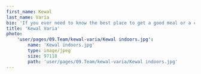 ```yaml
---
first_name: Kewal
last_name: Varia
bio: 'If you ever need to know the best place to get a good meal or a cocktail, Kewal is your man. A stickler for service, he’s always the mad professor in the room, who will find the random connection that really brings a story to life that others haven’t seen. He’s certainly not a yes man, he’ll tell you exactly what he thinks, and he has an irritating habit of being right. He goes beyond PR to really understand business needs and move beyond the ‘supplier’ relationship with clients. Oh and don’t ask him about his latest scuba diving trip as you’ll likely get your ears bent for a few hours.'
title: 'Kewal Varia'
photo:
    'user/pages/09.Team/kewal-varia/Kewal indoors.jpg':
        name: 'Kewal indoors.jpg'
        type: image/jpeg
        size: 97118
        path: 'user/pages/09.Team/kewal-varia/Kewal indoors.jpg'
---
```


